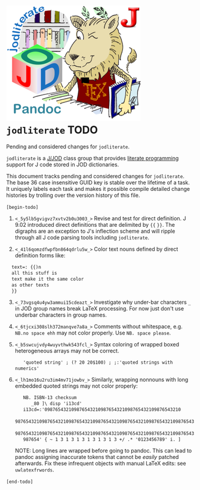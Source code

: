 
![jod literate lion](inclusions/jodliteratelionlittle.png)`jodliterate` TODO
============================================================================

Pending and considered changes for `jodliterate`.

`jodliterate` is a [J/JOD](https://analyzethedatanotthedrivel.org/the-jod-page/) class group that provides
[literate programming](http://literateprogramming.com/index.html) support
for J code stored in JOD dictionaries.

This document tracks pending and considered changes for `jodliterate`.
The base 36 case insensitive GUID key is stable over the lifetime of a task. It uniquely
labels each task and makes it possible compile detailed change histories
by trolling over the version history of this file.

`[begin-todo]`

1. `<_5y5lb5gvigvz7xvtv2b0u3003_>` Revise and test for direct definition. J 9.02 introduced direct definitions
   that are delimited by `{{` `}}`. The digraphs are an exception to J's
   inflection scheme and will ripple through all J code parsing tools including
   `jodliterate`.

2. `<_41l6qomzdfwpfbn864qdrlu5w_>` Color text nouns defined by direct definition forms like:
  ~~~
    text=: {{)n
    all this stuff is
    text make it the same color
    as other texts
    }}
  ~~~

3. `<_73vgsq4u4yw3ammui15cdeazt_>` Investigate why under-bar characters  `_` in JOD group names break LaTeX processing. For now just
   don't use underbar characters in group names.

4. `<_6tjcxi308slh372manqve7a8a_>` Comments without whitespace, e.g. `NB.no space ehh` may not color properly. Use `NB. space please`.

5. `<_b5swcujvdy4wuyvthwk543fcl_>` Syntax coloring of wrapped boxed heterogeneous arrays may not be correct.
   ~~~
      'quoted string' ; (? 20 20$100) ; ;:'quoted strings with numerics'
   ~~~

6. `<_lh1mo16u2ru3im4mv71jowbv_>` Similarly, wrapping nonnouns with long embedded quoted strings may not color properly:
   ~~~
      NB. ISBN-13 checksum
         _80 ]\ disp 'i13cd'
      i13cd=:'098765432109876543210987654321098765432109876543210
      98765432109876543210987654321098765432109876543210987654321098765432109876543210
      98765432109876543210987654321098765432109876543210987654321098765432109876543210
      987654' { ~ 1 3 1 3 1 3 1 3 1 3 1 3 +/ .* '0123456789' i. ]
   ~~~
   NOTE: Long lines are wrapped before going to pandoc. This can lead to pandoc
   assigning inaccurate tokens that cannot be *easily* patched afterwards. Fix
   these infrequent objects with manual LaTeX edits: see `uwlatexfrwords`.

`[end-todo]`
